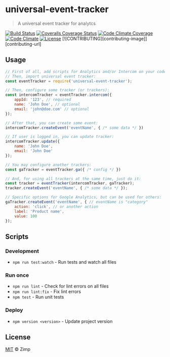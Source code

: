 # universal-event-tracker

> A universal event tracker for analytcs

[![Build Status][travis-image]][travis-url]
[![Coveralls Coverage Status][coverage-image]][coverage-url]
[![Code Climate Coverage][codeclimate-coverage-image]][codeclimate-coverage-url]
[![Code Climate][codeclimate-image]][codeclimate-url]
[![License][license-image]][license-url]
[![CONTRIBUTING][contributing-image]][contributing-url]

## Usage

```js
// First of all, add scripts for Analytics and/or Intercom on your code.
// Then, import universal event tracker:
const eventTracker = require('universal-event-tracker');

// Then, configure some tracker (or trackers):
const intercomTracker = eventTracker.intercom({
	appId: '123', // required
	name: 'John Doe', // optional
	email: 'john@doe.com' // optional
});

// After that, you can create some event:
intercomTracker.createEvent('eventName', { /* some data */ })

// If user is logged in, you can update tracker:
intercomTracker.update({
	name: 'John Doe',
	email: 'John Doe'
});

// You may configure another trackers:
const gaTracker = eventTracker.ga({ /* config */ })

// And, for using all trackers at the same time, just do it:
const tracker = eventTracker(intercomTracker, gaTracker);
tracker.createEvent('eventName', { /* some data */ });

// Specific options for Google Analytics, but can be used for others:
gaTracker.createEvent('eventName', { // eventName is "category"
	action: 'click', // or another action
	label: 'Product name',
	value: 100
});
```

## Scripts

### Development

- `npm run test:watch` - Run tests and watch all files

### Run once

- `npm run lint` - Check for lint errors on all files
- `npm run lint:fix` - Fix lint errors
- `npm test` - Run unit tests

### Deploy

- `npm version <version>` - Update project version

## License

[MIT][license-url] &copy; Zimp

[travis-image]: https://img.shields.io/travis/ZimpFidelidade/universal-event-tracker.svg?style=flat-square
[travis-url]: https://travis-ci.org/ZimpFidelidade/universal-event-tracker
[coverage-image]: https://img.shields.io/coveralls/ZimpFidelidade/universal-event-tracker/master.svg?style=flat-square
[coverage-url]: https://coveralls.io/r/ZimpFidelidade/universal-event-tracker?branch=master
[codeclimate-coverage-image]: https://img.shields.io/codeclimate/coverage/github/ZimpFidelidade/universal-event-tracker.svg?style=flat-square
[codeclimate-coverage-url]: https://codeclimate.com/github/ZimpFidelidade/universal-event-tracker
[codeclimate-image]: https://img.shields.io/codeclimate/github/ZimpFidelidade/universal-event-tracker.svg?style=flat-square
[codeclimate-url]: https://codeclimate.com/github/ZimpFidelidade/universal-event-tracker
[license-image]: https://img.shields.io/badge/license-MIT-blue.svg?style=flat-square
[license-url]: https://zimp.mit-license.org/
